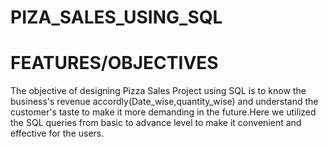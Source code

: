# PIZA_SALES_USING_SQL

# FEATURES/OBJECTIVES
The objective of designing Pizza Sales Project using SQL is to know the business's revenue accordly(Date_wise,quantity_wise)
and understand the customer's taste to make it more demanding  in the future.Here we utilized the SQL queries from basic to
advance level to make it convenient and effective for the users.
